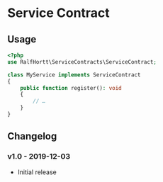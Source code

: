 # Service Contract

## Usage

```php
<?php
use RalfHortt\ServiceContracts\ServiceContract;

class MyService implements ServiceContract
{
    public function register(): void
    {
        // …
    }
}
```

## Changelog

### v1.0 - 2019-12-03

- Initial release
